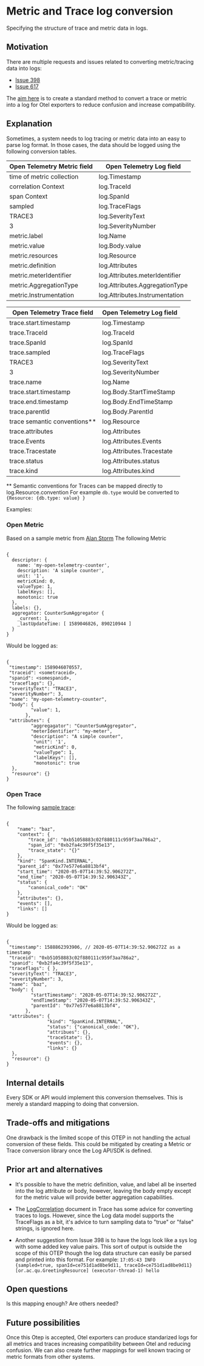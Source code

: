 # Metric and Trace log conversion

Specifying the structure of trace and metric data in logs.

## Motivation

There are multiple requests and issues related to converting metric/tracing data into logs:

* [Issue 398](https://github.com/open-telemetry/opentelemetry-specification/issues/398)
* [Issue 617](https://github.com/open-telemetry/opentelemetry-specification/issues/617)

The [aim here](https://gitter.im/open-telemetry/logs?at=5ee284f2ef5c1c28f0194a89) is to create a standard method to convert a trace or metric into a log for Otel exporters to reduce confusion and increase compatibility.

## Explanation

Sometimes, a system needs to log tracing or metric data into an easy to parse log format. In those cases, the data should be logged using the following conversion tables.

|Open Telemetry Metric field | Open Telemetry Log field|
|--- |--- |
| time of metric collection  |  log.Timestamp   |
| correlation Context   |  log.TraceId   |
| span Context   |  log.SpanId  |
| sampled  |  log.TraceFlags  |
| TRACE3  |  log.SeverityText  |
| 3  |  log.SeverityNumber  |
| metric.label  |  log.Name  |
| metric.value  |  log.Body.value  |
| metric.resources |  log.Resource  |
| metric.definition  |  log.Attributes  |
| metric.meterIdentifier  |  log.Attributes.meterIdentifier  |
| metric.AggregationType  |  log.Attributes.AggregationType  |
| metric.Instrumentation  |  log.Attributes.Instrumentation  |

|Open Telemetry Trace field| Open Telemetry Log field|
|--- |--- |
| trace.start.timestamp   |  log.Timestamp   |
| trace.TraceId   |  log.TraceId   |
| trace.SpanId  |  log.SpanId  |
| trace.sampled  |  log.TraceFlags  |
| TRACE3  |  log.SeverityText  |
| 3 |  log.SeverityNumber  |
| trace.name |  log.Name  |
| trace.start.timestamp  |  log.Body.StartTimeStamp  |
| trace.end.timestamp  |  log.Body.EndTimeStamp  |
| trace.parentId  |  log.Body.ParentId  |
| trace semantic conventions**  |  log.Resource  |
| trace.attributes  |  log.Attributes  |
| trace.Events  |  log.Attributes.Events  |
| trace.Tracestate  |  log.Attributes.Tracestate  |
| trace.status  |  log.Attributes.status  |
| trace.kind  |  log.Attributes.kind  |

** Semantic conventions for Traces can be mapped directly to log.Resource.convention  For example `db.type` would be converted to `{Resource: {db.type: value} }`

Examples:

### Open Metric

Based on a sample metric from [Alan Storm](https://alanstorm.com/what-are-open-telemetry-metrics-and-exporters/)
The following Metric

```

{
  descriptor: {
    name: 'my-open-telemetry-counter',
    description: 'A simple counter',
    unit: '1',
    metricKind: 0,
    valueType: 1,
    labelKeys: [],
    monotonic: true
  },
  labels: {},
  aggregator: CounterSumAggregator {
    _current: 1,
    _lastUpdateTime: [ 1589046826, 890210944 ]
  }
}

```

Would be logged as:

```

{
 "timestamp": 1589046070557,
 "traceid": <sometraceid>,
 "spanid": <somespanid>,
 "traceflags": {},
 "severityText": "TRACE3",
 "severityNumber": 3,
 "name": "my-open-telemetry-counter",
 "body": {
         "value": 1,
       },
 "attributes": {
         "aggregagator": "CounterSumAggregator",
         "meterIdentifier": "my-meter",
         "description": "A simple counter",
          "unit": '1',
          "metricKind": 0,
          "valueType": 1,
          "labelKeys": [],
          "monotonic": true
  },
  "resource": {}
}

```

### Open Trace

The following [sample trace](https://opentelemetry-python.readthedocs.io/en/stable/getting-started.html):

```

{
    "name": "baz",
    "context": {
        "trace_id": "0xb51058883c02f880111c959f3aa786a2",
        "span_id": "0xb2fa4c39f5f35e13",
        "trace_state": "{}"
    },
    "kind": "SpanKind.INTERNAL",
    "parent_id": "0x77e577e6a8813bf4",
    "start_time": "2020-05-07T14:39:52.906272Z",
    "end_time": "2020-05-07T14:39:52.906343Z",
    "status": {
        "canonical_code": "OK"
    },
    "attributes": {},
    "events": [],
    "links": []
}

```

Would be logged as:

```

{
 "timestamp": 1588862393906, // 2020-05-07T14:39:52.906272Z as a timestamp
 "traceid": "0xb51058883c02f880111c959f3aa786a2",
 "spanid": "0xb2fa4c39f5f35e13",
 "traceflags": { },
 "severityText": "TRACE3",
 "severityNumber": 3,
 "name": "baz",
 "body": {
         "startTimestamp": "2020-05-07T14:39:52.906272Z",
         "endTimeStamp": "2020-05-07T14:39:52.906343Z",
         "parentId": "0x77e577e6a8813bf4",
       },
 "attributes": {
               "kind": "SpanKind.INTERNAL",
               "status": {"canonical_code: "OK"},
               "attribues": {},
               "traceState": {},
               "events": {},
               "links": {}
  },
  "resource": {}
}

```

## Internal details

Every SDK or API would implement this conversion themselves. This is merely a standard mapping to doing that conversion.

## Trade-offs and mitigations

One drawback is the limited scope of this OTEP in not handling the actual conversion of these fields. This could be mitigated by creating a Metric or Trace conversion library once the Log API/SDK is defined.

## Prior art and alternatives

* It's possible to have the metric definition, value, and label all be inserted into the log attribute or body, however, leaving the body empty except for the metric value will provide better aggregation capabilities.

* The [LogCorrelation](https://github.com/census-instrumentation/opencensus-specs/blob/master/trace/LogCorrelation.md#string-format-for-tracing-data) document in Trace has some advice for converting traces to logs. However, since the Log data model supports the TraceFlags as a bit, it's advice to turn sampling data to "true" or "false" strings, is ignored here.

* Another suggestion from Issue 398 is to have the logs look like a sys log with some added key value pairs. This sort of output is outside the scope of this OTEP though the log data structure can easily be parsed and printed into this format. For example: `17:05:43 INFO  {sampled=true, spanId=ce751d1ad8be9d11, traceId=ce751d1ad8be9d11} [or.ac.qu.GreetingResource] (executor-thread-1) hello`

## Open questions

Is this mapping enough? Are others needed?

## Future possibilities

Once this Otep is accepted, Otel exporters can produce standarized logs for all metrics and traces increasing compatibility between Otel and reducing confusion.
We can also create further mappings for well known tracing or metric formats from other systems.
